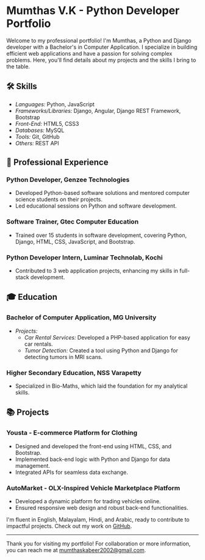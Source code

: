# Mumthas V.K - Python Developer Portfolio

Welcome to my professional portfolio! I'm Mumthas, a Python and Django developer with a Bachelor's in Computer Application. I specialize in building efficient web applications and have a passion for solving complex problems. Here, you'll find details about my projects and the skills I bring to the table.

## 🛠 Skills
- *Languages:* Python, JavaScript
- *Frameworks/Libraries:* Django, Angular, Django REST Framework, Bootstrap
- *Front-End:* HTML5, CSS3
- *Databases:* MySQL
- *Tools:* Git, GitHub
- *Others:* REST API

## 💼 Professional Experience

### Python Developer, Genzee Technologies
- Developed Python-based software solutions and mentored computer science students on their projects.
- Led educational sessions on Python and software development.

### Software Trainer, Gtec Computer Education
- Trained over 15 students in software development, covering Python, Django, HTML, CSS, JavaScript, and Bootstrap.

### Python Developer Intern, Luminar Technolab, Kochi
- Contributed to 3 web application projects, enhancing my skills in full-stack development.

## 🎓 Education

### Bachelor of Computer Application, MG University
- *Projects:*
  - *Car Rental Services:* Developed a PHP-based application for easy car rentals.
  - *Tumor Detection:* Created a tool using Python and Django for detecting tumors in MRI scans.

### Higher Secondary Education, NSS Varapetty
- Specialized in Bio-Maths, which laid the foundation for my analytical skills.

## 📚 Projects

### Yousta - E-commerce Platform for Clothing
- Designed and developed the front-end using HTML, CSS, and Bootstrap.
- Implemented back-end logic with Python and Django for data management.
- Integrated APIs for seamless data exchange.

### AutoMarket - OLX-Inspired Vehicle Marketplace Platform
- Developed a dynamic platform for trading vehicles online.
- Ensured responsive web design and robust back-end functionalities.

I'm fluent in English, Malayalam, Hindi, and Arabic, ready to contribute to impactful projects. Check out my work on [GitHub](https://github.com/mummu12/).

---

Thank you for visiting my portfolio! For collaboration or more information, you can reach me at [mumthaskabeer2002@gmail.com](mailto:mumthaskabeer2002@gmail.com).
